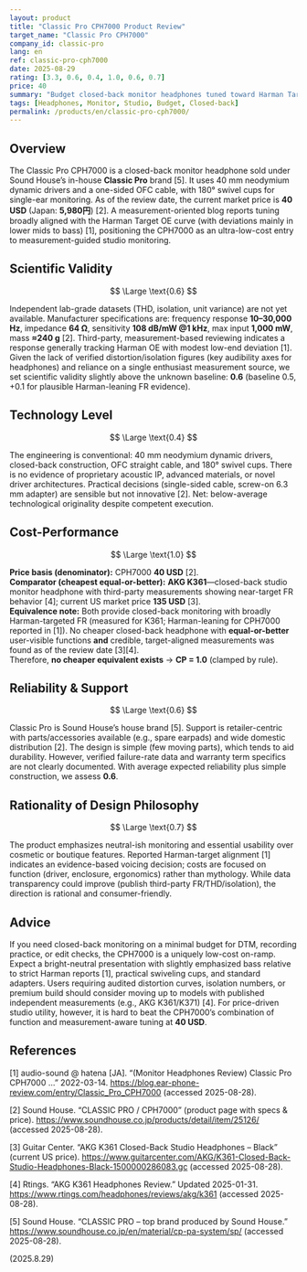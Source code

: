 ```yaml
---
layout: product
title: "Classic Pro CPH7000 Product Review"
target_name: "Classic Pro CPH7000"
company_id: classic-pro
lang: en
ref: classic-pro-cph7000
date: 2025-08-29
rating: [3.3, 0.6, 0.4, 1.0, 0.6, 0.7]
price: 40
summary: "Budget closed-back monitor headphones tuned toward Harman Target with practical pro features at a disruptive price"
tags: [Headphones, Monitor, Studio, Budget, Closed-back]
permalink: /products/en/classic-pro-cph7000/
---
```


## Overview

The Classic Pro CPH7000 is a closed-back monitor headphone sold under Sound House’s in-house **Classic Pro** brand [5]. It uses 40 mm neodymium dynamic drivers and a one-sided OFC cable, with 180° swivel cups for single-ear monitoring. As of the review date, the current market price is **40 USD** (Japan: **5,980円**) [2]. A measurement-oriented blog reports tuning broadly aligned with the Harman Target OE curve (with deviations mainly in lower mids to bass) [1], positioning the CPH7000 as an ultra-low-cost entry to measurement-guided studio monitoring.

## Scientific Validity

$$ \Large \text{0.6} $$

Independent lab-grade datasets (THD, isolation, unit variance) are not yet available. Manufacturer specifications are: frequency response **10–30,000 Hz**, impedance **64 Ω**, sensitivity **108 dB/mW @1 kHz**, max input **1,000 mW**, mass **≈240 g** [2]. Third-party, measurement-based reviewing indicates a response generally tracking Harman OE with modest low-end deviation [1]. Given the lack of verified distortion/isolation figures (key audibility axes for headphones) and reliance on a single enthusiast measurement source, we set scientific validity slightly above the unknown baseline: **0.6** (baseline 0.5, +0.1 for plausible Harman-leaning FR evidence).

## Technology Level

$$ \Large \text{0.4} $$

The engineering is conventional: 40 mm neodymium dynamic drivers, closed-back construction, OFC straight cable, and 180° swivel cups. There is no evidence of proprietary acoustic IP, advanced materials, or novel driver architectures. Practical decisions (single-sided cable, screw-on 6.3 mm adapter) are sensible but not innovative [2]. Net: below-average technological originality despite competent execution.

## Cost-Performance

$$ \Large \text{1.0} $$

**Price basis (denominator):** CPH7000 **40 USD** [2].  
**Comparator (cheapest equal-or-better):** **AKG K361**—closed-back studio monitor headphone with third-party measurements showing near-target FR behavior [4]; current US market price **135 USD** [3].  
**Equivalence note:** Both provide closed-back monitoring with broadly Harman-targeted FR (measured for K361; Harman-leaning for CPH7000 reported in [1]). No cheaper closed-back headphone with **equal-or-better** user-visible functions **and** credible, target-aligned measurements was found as of the review date [3][4].  
Therefore, **no cheaper equivalent exists** → **CP = 1.0** (clamped by rule).

## Reliability & Support

$$ \Large \text{0.6} $$

Classic Pro is Sound House’s house brand [5]. Support is retailer-centric with parts/accessories available (e.g., spare earpads) and wide domestic distribution [2]. The design is simple (few moving parts), which tends to aid durability. However, verified failure-rate data and warranty term specifics are not clearly documented. With average expected reliability plus simple construction, we assess **0.6**.

## Rationality of Design Philosophy

$$ \Large \text{0.7} $$

The product emphasizes neutral-ish monitoring and essential usability over cosmetic or boutique features. Reported Harman-target alignment [1] indicates an evidence-based voicing decision; costs are focused on function (driver, enclosure, ergonomics) rather than mythology. While data transparency could improve (publish third-party FR/THD/isolation), the direction is rational and consumer-friendly.

## Advice

If you need closed-back monitoring on a minimal budget for DTM, recording practice, or edit checks, the CPH7000 is a uniquely low-cost on-ramp. Expect a bright-neutral presentation with slightly emphasized bass relative to strict Harman reports [1], practical swiveling cups, and standard adapters. Users requiring audited distortion curves, isolation numbers, or premium build should consider moving up to models with published independent measurements (e.g., AKG K361/K371) [4]. For price-driven studio utility, however, it is hard to beat the CPH7000’s combination of function and measurement-aware tuning at **40 USD**.

## References

[1] audio-sound @ hatena [JA]. “(Monitor Headphones Review) Classic Pro CPH7000 …” 2022-03-14. https://blog.ear-phone-review.com/entry/Classic_Pro_CPH7000 (accessed 2025-08-28).

[2] Sound House. “CLASSIC PRO / CPH7000” (product page with specs & price). https://www.soundhouse.co.jp/products/detail/item/25126/ (accessed 2025-08-28).

[3] Guitar Center. “AKG K361 Closed-Back Studio Headphones – Black” (current US price). https://www.guitarcenter.com/AKG/K361-Closed-Back-Studio-Headphones-Black-1500000286083.gc (accessed 2025-08-28).

[4] Rtings. “AKG K361 Headphones Review.” Updated 2025-01-31. https://www.rtings.com/headphones/reviews/akg/k361 (accessed 2025-08-28).

[5] Sound House. “CLASSIC PRO – top brand produced by Sound House.” https://www.soundhouse.co.jp/en/material/cp-pa-system/sp/ (accessed 2025-08-28).

(2025.8.29)

